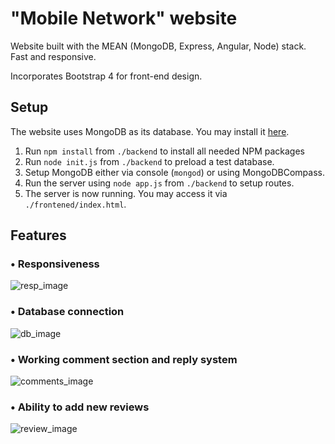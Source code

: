 # "Mobile Network" website
Website built with the MEAN (MongoDB, Express, Angular, Node) stack. Fast and responsive.

Incorporates Bootstrap 4 for front-end design.

## Setup
The website uses MongoDB as its database. You may install it [here](https://www.mongodb.com/docs/manual/installation/).

1. Run `npm install` from `./backend` to install all needed NPM packages
2. Run `node init.js` from `./backend` to preload a test database.
3. Setup MongoDB either via console (`mongod`) or using MongoDBCompass.
4. Run the server using `node app.js` from `./backend` to setup routes.
5. The server is now running. You may access it via `./frontened/index.html`.

## Features

### • Responsiveness
![resp_image](https://user-images.githubusercontent.com/111693803/185948978-3c76e8a4-a2f9-4eb2-86d4-2e9577f5bd68.png)

### • Database connection

![db_image](https://user-images.githubusercontent.com/111693803/185945260-a03938a8-ee7d-42d9-8b06-f37217f90b30.png)

### • Working comment section and reply system

![comments_image](https://user-images.githubusercontent.com/111693803/185945215-f0c07d3a-1d12-476e-b073-b7858639693f.png)

### • Ability to add new reviews

![review_image](https://user-images.githubusercontent.com/111693803/185945153-9a587974-0aa6-457e-942b-decd2a2e1813.png)
